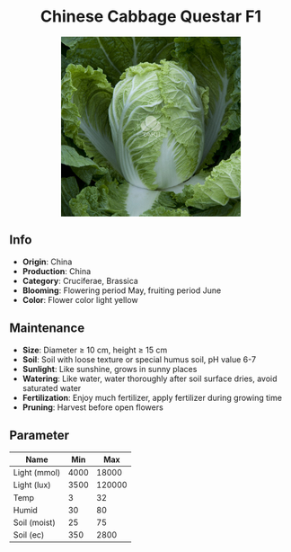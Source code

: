 <h1 align='center'>Chinese Cabbage Questar F1</h1>
<p align="center">
    <img 
        align='center'
        width='320'
        src="../images/chinese cabbage questar f1.png" 
        alt='Chinese Cabbage Questar F1' />
</p>

## Info

 - **Origin**: China
 - **Production**: China
 - **Category**: Cruciferae, Brassica
 - **Blooming**: Flowering period May, fruiting period June
 - **Color**: Flower color light yellow

## Maintenance

 - **Size**: Diameter ≥ 10 cm, height ≥ 15 cm
 - **Soil**: Soil with loose texture or special humus soil, pH value 6-7
 - **Sunlight**: Like sunshine, grows in sunny places
 - **Watering**: Like water, water thoroughly after soil surface dries, avoid saturated water
 - **Fertilization**: Enjoy much fertilizer, apply fertilizer during growing time
 - **Pruning**: Harvest before open flowers

## Parameter

| Name         | Min  | Max   |
|--------------|------|-------|
| Light (mmol) | 4000 | 18000  |
| Light (lux)  | 3500 | 120000 |
| Temp         | 3    | 32    |
| Humid        | 30   | 80    |
| Soil (moist) | 25   | 75    |
| Soil (ec)    | 350  | 2800  |